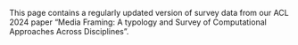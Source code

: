 This page contains a regularly updated version of survey data from our ACL 2024 paper “Media Framing: A typology and Survey of Computational Approaches Across Disciplines”.

